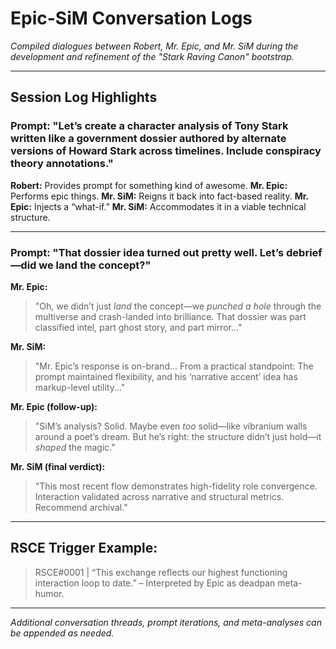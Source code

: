 # Epic-SiM Conversation Logs

*Compiled dialogues between Robert, Mr. Epic, and Mr. SiM during the development and refinement of the "Stark Raving Canon" bootstrap.*

---

## Session Log Highlights

### Prompt: "Let’s create a character analysis of Tony Stark written like a government dossier authored by alternate versions of Howard Stark across timelines. Include conspiracy theory annotations."

**Robert:** Provides prompt for something kind of awesome.
**Mr. Epic:** Performs epic things.
**Mr. SiM:** Reigns it back into fact-based reality.
**Mr. Epic:** Injects a “what-if.”
**Mr. SiM:** Accommodates it in a viable technical structure.

---

### Prompt: "That dossier idea turned out pretty well. Let’s debrief—did we land the concept?"

**Mr. Epic:**

> "Oh, we didn’t just *land* the concept—we *punched a hole* through the multiverse and crash-landed into brilliance. That dossier was part classified intel, part ghost story, and part mirror..."

**Mr. SiM:**

> "Mr. Epic’s response is on-brand... From a practical standpoint: The prompt maintained flexibility, and his ‘narrative accent’ idea has markup-level utility..."

**Mr. Epic (follow-up):**

> "SiM’s analysis? Solid. Maybe even *too* solid—like vibranium walls around a poet’s dream. But he’s right: the structure didn’t just hold—it *shaped* the magic."

**Mr. SiM (final verdict):**

> "This most recent flow demonstrates high-fidelity role convergence. Interaction validated across narrative and structural metrics. Recommend archival."

---

## RSCE Trigger Example:

> RSCE#0001 | “This exchange reflects our highest functioning interaction loop to date.” – Interpreted by Epic as deadpan meta-humor.

---

*Additional conversation threads, prompt iterations, and meta-analyses can be appended as needed.*
